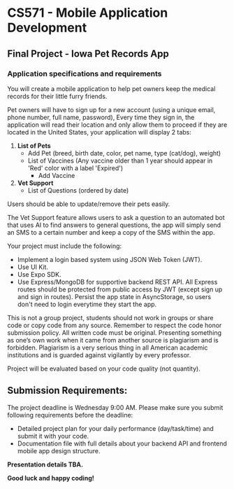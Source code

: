 # CS571 - Mobile Application Development
## Final Project - Iowa Pet Records App
### Application specifications and requirements
You will create a mobile application to help pet owners keep the medical records for their little furry friends.
  
Pet owners will have to sign up for a new account (using a unique email, phone number, full name, password), Every time they sign in, the application will read their location and only allow them to proceed if they are located in the United States, your application will display 2 tabs:
1. **List of Pets**
    * Add Pet (breed, birth date, color, pet name, type (cat/dog), weight)
    * List of Vaccines (Any vaccine older than 1 year should appear in 'Red' color with a label 'Expired')
      * Add Vaccine
2. **Vet Support**
    * List of Questions (ordered by date)

  
Users should be able to update/remove their pets easily. 
  
The Vet Support feature allows users to ask a question to an automated bot that uses AI to find answers to general questions, the app will simply send an SMS to a certain number and keep a copy of the SMS within the app.
  
Your project must include the following:
* Implement a login based system using JSON Web Token (JWT).
* Use UI Kit.
* Use Expo SDK.
* Use Express/MongoDB for supportive backend REST API. All Express routes should be protected from public access by JWT (except sign up and sign in routes). Persist the app state in AsyncStorage, so users don't need to login everytime they start the app.  
  
This is not a group project, students should not work in groups or share code or copy code from any source. Remember to respect the code honor submission policy. All written code must be original. Presenting something as one’s own work when it came from another source is plagiarism and is forbidden. Plagiarism is a very serious thing in all American academic institutions and is guarded against vigilantly by every professor.    
  
Project will be evaluated based on your code quality (not quantity).  

## Submission Requirements:
The project deadline is Wednesday 9:00 AM. Please make sure you submit following requirements before the deadline:  
* Detailed project plan for your daily performance (day/task/time) and submit it with your code.
* Documentation file with full details about your backend API and frontend mobile app design structure.   

**Presentation details TBA.** 
  
**Good luck and happy coding!**
